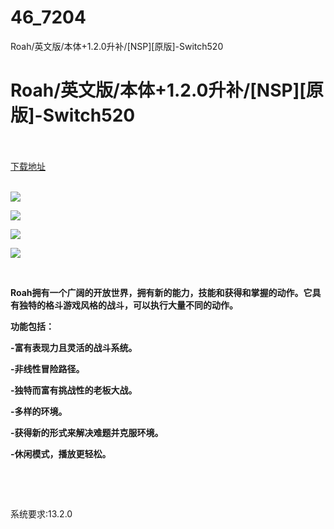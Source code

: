 # 46_7204
Roah/英文版/本体+1.2.0升补/[NSP][原版]-Switch520
# Roah/英文版/本体+1.2.0升补/[NSP][原版]-Switch520
 <br/></br>
[下载地址](https://www.switch520.cc/article/7204 "下载地址")
<br/></br>

<p><strong><img src="https://www.switch520.cc/muke_img/upload_art_editor_20201107-1_79619c0a39086c66f9d0ec2d584faffa.jpg"></strong></p>
<p><strong><img src="https://www.switch520.cc/muke_img/upload_art_editor_20201107-1_44e963cc89a9c6ca111ef592f6ac078d.jpg"></strong></p>
<p><strong><img src="https://www.switch520.cc/muke_img/upload_art_editor_20201107-1_45e1e2309ec6dcf226308cb23149ac95.jpg"></strong></p>
<p><strong><img src="https://www.switch520.cc/muke_img/upload_art_editor_20201107-1_435e20935934455979c6bf0a6a1f4d8b.jpg"></strong></p>
<p>&nbsp;</p>
<p><strong>Roah拥有一个广阔的开放世界，拥有新的能力，技能和获得和掌握的动作。它具有独特的格斗游戏风格的战斗，可以执行大量不同的动作。</strong></p>
<p><strong>功能包括：</strong></p>
<p><strong>-富有表现力且灵活的战斗系统。</strong></p>
<p><strong>-非线性冒险路径。</strong></p>
<p><strong>-独特而富有挑战性的老板大战。</strong></p>
<p><strong>-多样的环境。</strong></p>
<p><strong>-获得新的形式来解决难题并克服环境。</strong></p>
<p><strong>-休闲模式，播放更轻松。</strong></p>
<p>&nbsp;</p>
<p>&nbsp;</p>
<p>系统要求:13.2.0</p>



